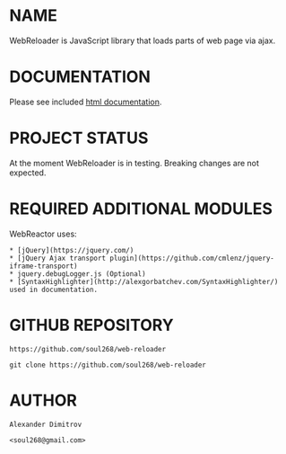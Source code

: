# NAME

WebReloader is JavaScript library that loads parts of web page via ajax.

# DOCUMENTATION

Please see included [html documentation](doc/index.html).

# PROJECT STATUS

At the moment WebReloader is in testing.
Breaking changes are not expected.

# REQUIRED ADDITIONAL MODULES

WebReactor uses:

    * [jQuery](https://jquery.com/)
    * [jQuery Ajax transport plugin](https://github.com/cmlenz/jquery-iframe-transport)
    * jquery.debugLogger.js (Optional)
    * [SyntaxHighlighter](http://alexgorbatchev.com/SyntaxHighlighter/) used in documentation.

# GITHUB REPOSITORY

    https://github.com/soul268/web-reloader

    git clone https://github.com/soul268/web-reloader

# AUTHOR

    Alexander Dimitrov

    <soul268@gmail.com>


